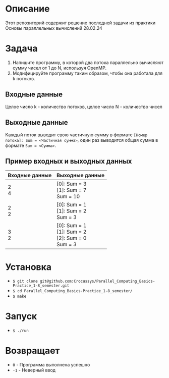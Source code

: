 # Описание

Этот репозиторий содержит решение последней задачи из практики Основы параллельных вычислений 28.02.24

# Задача

1. Напишите программу, в которой два потока параллельно вычисляют сумму чисел от 1 до N, используя OpenMP.
2. Модифицируйте программу таким образом, чтобы она работала для k потоков.

## Входные данные

Целое число k - количество потоков, целое число N - количество чисел

## Выходные данные

Каждый поток выводит свою частичную сумму в формате `[Номер потока]: Sum = <Частичная сумма>`, один раз выводится общая сумма в формате `Sum = <Сумма>`.

## Пример входных и выходных данных

| Входные данные | Выходные данные |
|---|---|
| 2<br>4 | [0]: Sum = 3<br>[1]: Sum = 7<br>Sum = 10 |
| 2<br>2 | [0]: Sum = 1<br>[1]: Sum = 2<br>Sum = 3 |
| 3<br>2 | [0]: Sum = 1<br>[1]: Sum = 2<br>[2]: Sum = 0<br>Sum = 3 |

# Установка

- `$ git clone git@github.com:Crocussys/Parallel_Computing_Basics-Practice_1-8_semester.git`
- `$ cd Parallel_Computing_Basics-Practice_1-8_semester/`
- `$ make`

# Запуск

- `$ ./run`

# Возвращает

- `0` - Программа выполнена успешно
- `-1` - Неверный ввод
